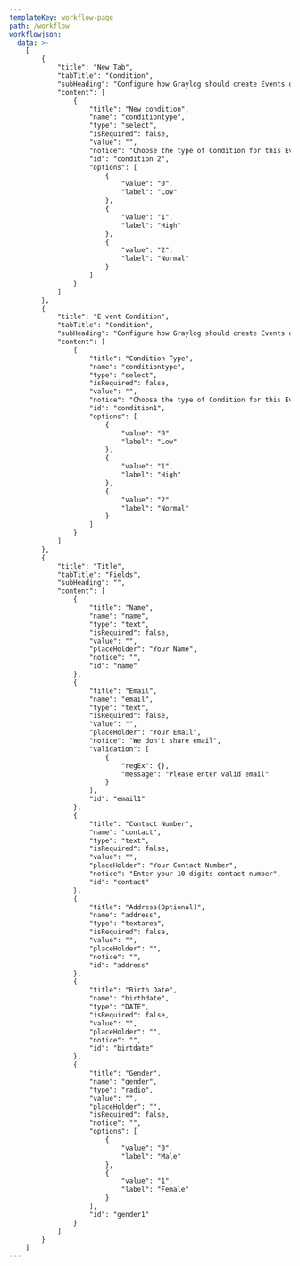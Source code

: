 ```yaml
---
templateKey: workflow-page
path: /workflow
workflowjson:
  data: >-
    [
        {
            "title": "New Tab",
            "tabTitle": "Condition",
            "subHeading": "Configure how Graylog should create Events of this kind. You can later use those Events as input on other Conditions, making it possible to build powerful Conditions based on others.",
            "content": [
                {
                    "title": "New condition",
                    "name": "conditiontype",
                    "type": "select",
                    "isRequired": false,
                    "value": "",
                    "notice": "Choose the type of Condition for this Event.",
                    "id": "condition 2",
                    "options": [
                        {
                            "value": "0",
                            "label": "Low"
                        },
                        {
                            "value": "1",
                            "label": "High"
                        },
                        {
                            "value": "2",
                            "label": "Normal"
                        }
                    ]
                }
            ]
        },
        {
            "title": "E vent Condition",
            "tabTitle": "Condition",
            "subHeading": "Configure how Graylog should create Events of this kind. You can later use those Events as input on other Conditions, making it possible to build powerful Conditions based on others.",
            "content": [
                {
                    "title": "Condition Type",
                    "name": "conditiontype",
                    "type": "select",
                    "isRequired": false,
                    "value": "",
                    "notice": "Choose the type of Condition for this Event.",
                    "id": "condition1",
                    "options": [
                        {
                            "value": "0",
                            "label": "Low"
                        },
                        {
                            "value": "1",
                            "label": "High"
                        },
                        {
                            "value": "2",
                            "label": "Normal"
                        }
                    ]
                }
            ]
        },
        {
            "title": "Title",
            "tabTitle": "Fields",
            "subHeading": "",
            "content": [
                {
                    "title": "Name",
                    "name": "name",
                    "type": "text",
                    "isRequired": false,
                    "value": "",
                    "placeHolder": "Your Name",
                    "notice": "",
                    "id": "name"
                },
                {
                    "title": "Email",
                    "name": "email",
                    "type": "text",
                    "isRequired": false,
                    "value": "",
                    "placeHolder": "Your Email",
                    "notice": "We don't share email",
                    "validation": [
                        {
                            "regEx": {},
                            "message": "Please enter valid email"
                        }
                    ],
                    "id": "email1"
                },
                {
                    "title": "Contact Number",
                    "name": "contact",
                    "type": "text",
                    "isRequired": false,
                    "value": "",
                    "placeHolder": "Your Contact Number",
                    "notice": "Enter your 10 digits contact number",
                    "id": "contact"
                },
                {
                    "title": "Address(Optional)",
                    "name": "address",
                    "type": "textarea",
                    "isRequired": false,
                    "value": "",
                    "placeHolder": "",
                    "notice": "",
                    "id": "address"
                },
                {
                    "title": "Birth Date",
                    "name": "birthdate",
                    "type": "DATE",
                    "isRequired": false,
                    "value": "",
                    "placeHolder": "",
                    "notice": "",
                    "id": "birtdate"
                },
                {
                    "title": "Gender",
                    "name": "gender",
                    "type": "radio",
                    "value": "",
                    "placeHolder": "",
                    "isRequired": false,
                    "notice": "",
                    "options": [
                        {
                            "value": "0",
                            "label": "Male"
                        },
                        {
                            "value": "1",
                            "label": "Female"
                        }
                    ],
                    "id": "gender1"
                }
            ]
        }
    ]
---
```

